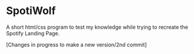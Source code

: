 # SpotiWolf
A short html/css program to test my knowledge while trying to recreate the Spotify Landing Page. 

[Changes in progress to make a new version/2nd commit]
